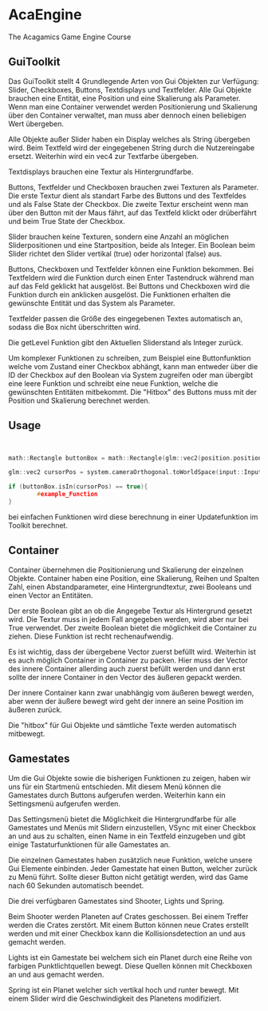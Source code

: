 # AcaEngine
The Acagamics Game Engine Course

## GuiToolkit

Das GuiToolkit stellt 4 Grundlegende Arten von Gui Objekten zur Verfügung: Slider, Checkboxes, Buttons, Textdisplays und Textfelder. 
Alle Gui Objekte brauchen eine Entität, eine Position und eine Skalierung als Parameter.
Wenn man eine Container verwendet werden Positionierung und Skalierung über den Container verwaltet, man muss aber dennoch einen beliebigen Wert übergeben.

Alle Objekte außer Slider haben ein Display welches als String übergeben wird. Beim Textfeld wird der eingegebenen String durch die Nutzereingabe ersetzt.
Weiterhin wird ein vec4 zur Textfarbe übergeben.

Textdisplays brauchen eine Textur als Hintergrundfarbe.

Buttons, Textfelder und Checkboxen brauchen zwei Texturen als Parameter.
Die erste Textur dient als standart Farbe des Buttons und des Textfeldes und als False State der Checkbox.
Die zweite Textur erscheint wenn man über den Button mit der Maus fährt, auf das Textfeld klickt oder drüberfährt und beim True State der Checkbox.

Slider brauchen keine Texturen, sondern eine Anzahl an möglichen Sliderpositionen und eine Startposition, beide als Integer.
Ein Boolean beim Slider richtet den Slider vertikal (true) oder horizontal (false) aus.

Buttons, Checkboxen und Textfelder können eine Funktion bekommen. Bei Textfeldern wird die Funktion durch einen Enter Tastendruck während man auf das Feld geklickt hat ausgelöst.
Bei Buttons und Checkboxen wird die Funktion durch ein anklicken ausgelöst.
Die Funktionen erhalten die gewünschte Entität und das System als Parameter.

Textfelder passen die Größe des eingegebenen Textes automatisch an, sodass die Box nicht überschritten wird.

Die getLevel Funktion gibt den Aktuellen Sliderstand als Integer zurück.

Um komplexer Funktionen zu schreiben, zum Beispiel eine Buttonfunktion welche vom Zustand einer Checkbox abhängt, kann man entweder über die ID der Checkbox auf den Boolean via System zugreifen
oder man übergibt eine leere Funktion und schreibt eine neue Funktion, welche die gewünschten Entitäten mitbekommt. Die "Hitbox" des Buttons muss mit der Position und Skalierung berechnet werden.


## Usage

```c++


math::Rectangle buttonBox = math::Rectangle(glm::vec2(position.position[0], position.position[1]), glm::vec2(position.position[0] + scale.scale[0], position.position[1] + scale.scale[1]));

glm::vec2 cursorPos = system.cameraOrthogonal.toWorldSpace(input::InputManager::getCursorPos());

if (buttonBox.isIn(cursorPos) == true){
        #example_Function
}

```

bei einfachen Funktionen wird diese berechnung in einer Updatefunktion im Toolkit berechnet.

## Container

Container übernehmen die Positionierung und Skalierung der einzelnen Objekte. Container haben eine Position, eine Skalierung,
Reihen und Spalten Zahl, einen Abstandparameter, eine Hintergrundtextur, zwei Booleans und einen Vector an Entitäten.

Der erste Boolean gibt an ob die Angegebe Textur als Hintergrund gesetzt wird. 
Die Textur muss in jedem Fall angegeben werden, wird aber nur bei True verwendet.
Der zweite Boolean bietet die möglichkeit die Container zu ziehen. Diese Funktion ist recht rechenaufwendig.

Es ist wichtig, dass der übergebene Vector zuerst befüllt wird. Weiterhin ist es auch möglich Container in Container zu packen.
Hier muss der Vector des innere Container allerding auch zuerst befüllt werden und dann erst sollte der innere Container in den Vector des äußeren gepackt werden.

Der innere Container kann zwar unabhängig vom äußeren bewegt werden, aber wenn der äußere bewegt wird geht der innere an seine Position im äußeren zurück.

Die "hitbox" für Gui Objekte und sämtliche Texte werden automatisch mitbewegt.

## Gamestates

Um die Gui Objekte sowie die bisherigen Funktionen zu zeigen, haben wir uns für ein Startmenü entschieden.
Mit diesem Menü können die Gamestates durch Buttons aufgerufen werden.
Weiterhin kann ein Settingsmenü aufgerufen werden.

Das Settingsmenü bietet die Möglichkeit die Hintergrundfarbe für alle Gamestates und Menüs mit Slidern einzustellen, VSync mit einer Checkbox an und aus zu schalten, einen Name in ein Textfeld einzugeben und gibt einige Tastaturfunktionen für alle Gamestates an.  

Die einzelnen Gamestates haben zusätzlich neue Funktion, welche unsere Gui Elemente einbinden.
Jeder Gamestate hat einen Button, welcher zurück zu Menü führt.
Sollte dieser Button nicht getätigt werden, wird das Game nach 60 Sekunden automatisch beendet.

Die drei verfügbaren Gamestates sind Shooter, Lights und Spring.

Beim Shooter werden Planeten auf Crates geschossen. Bei einem Treffer werden die Crates zerstört. Mit einem Button können neue Crates erstellt werden und mit einer Checkbox kann die Kollisionsdetection an und aus gemacht werden.

Lights ist ein Gamestate bei welchem sich ein Planet durch eine Reihe von farbigen Punktlichtquellen bewegt. Diese Quellen können mit Checkboxen an und aus gemacht werden.

Spring ist ein Planet welcher sich vertikal hoch und runter bewegt. Mit einem Slider wird die Geschwindigkeit des Planetens modifiziert.






 
